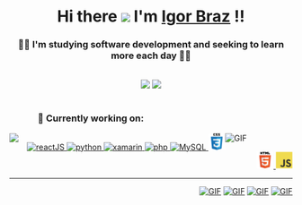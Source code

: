 <h1 align="center">Hi there <img src="https://github.com/TheDudeThatCode/TheDudeThatCode/raw/master/Assets/Hi.gif" width="29px" style="max-width:100%;"> I'm <a href="https://igorcbraz.github.io/Portfolio/">Igor Braz</a> !!</h1>
<h3 align="center"> 👨‍💻 I'm studying software development and seeking to learn more each day 👨‍💻</h3>

<br>

<div align="center">
  <img height="160em" src="https://github-readme-stats.vercel.app/api?username=Igorcbraz&show_icons=true&theme=blueberry" style="max-width:100%;"> <img height="160em" src="https://github-readme-stats.vercel.app/api/top-langs/?username=Igorcbraz&layout=compact&theme=blueberry" style="max-width:100%;">
</div>

<br>

<h3 align="left">&nbsp&nbsp&nbsp&nbsp&nbsp&nbsp&nbsp&nbsp&nbsp&nbsp&nbsp&nbsp&nbsp🧠 Currently working on:
</h3>
<a href="https://github.com/Igorcbraz/Buscafe">
  <img align="left" src="https://github-readme-stats.vercel.app/api/pin/?username=Igorcbraz&repo=Buscafe&theme=blueberry" />
</a>

<img alt="GIF" align="right" src="https://github.com/TheDudeThatCode/TheDudeThatCode/raw/master/Assets/gandalf_parrot.gif" width="120rem" style="max-width:100%;">

<p align="right"> 
  <a href="https://reactjs.org/" target="_blank"> <img src="https://cdn.worldvectorlogo.com/logos/react-2.svg" alt="reactJS" width="30" height="30"/> </a>
  <a href="https://www.python.org/" target="_blank"> <img src="https://cdn.worldvectorlogo.com/logos/python-5.svg" alt="python" width="30" height="30"/> </a>
  <a href="https://dotnet.microsoft.com/apps/xamarin" target="_blank"> <img src="https://cdn.worldvectorlogo.com/logos/xamarin.svg" alt="xamarin" width="30" height="30"/> </a>
   <a href="https://www.php.net/" target="_blank"> <img src="https://cdn.worldvectorlogo.com/logos/php-1.svg" alt="php" width="30" height="30"/> </a>
  <a href="https://www.mysql.com/" target="_blank"> <img src="https://cdn.worldvectorlogo.com/logos/mysql-6.svg" alt="MySQL" width="30" height="30"/> </a>
    <a href="https://www.w3schools.com/css/" target="_blank"> <img src="https://raw.githubusercontent.com/devicons/devicon/master/icons/css3/css3-original-wordmark.svg" alt="css3" width="30" height="30"/> </a>
  <a href="https://www.w3.org/html/" target="_blank"> <img src="https://raw.githubusercontent.com/devicons/devicon/master/icons/html5/html5-original-wordmark.svg" alt="html5" width="30" height="30"/> </a>
  <a href="https://developer.mozilla.org/en-US/docs/Web/JavaScript" target="_blank"> <img src="https://raw.githubusercontent.com/devicons/devicon/master/icons/javascript/javascript-original.svg" alt="javascript" width="30" height="30"/> </a>
 </p>

<hr>
<p align="right">
<a href="mailto:igorcbraz1@gmail.com" target="_blank"><img alt="GIF" src="https://img.shields.io/badge/Gmail-D14836?style=for-the-badge&logo=gmail&logoColor=white" height="20rem" style="max-width:100%;"></a>
<a href="https://www.instagram.com/igorcbraz/" target="_blank"><img alt="GIF" src="https://img.shields.io/badge/Instagram-E4405F?style=for-the-badge&logo=instagram&logoColor=white" height="20rem" style="max-width:100%;"></a>
<a href="https://www.linkedin.com/in/igor-costa-braz-2ab822208/" target="_blank"><img alt="GIF" src="https://img.shields.io/badge/LinkedIn-0077B5?style=for-the-badge&logo=linkedin&logoColor=white" height="20rem" style="max-width:100%;"></a>
<a href="https://www.behance.net/igorcbraz" target="_blank"><img alt="GIF" src="https://img.shields.io/badge/-Behance-blue?style=for-the-badge&logo=behance&logoColor=whit" height="20rem" style="max-width:100%;"></a> </p>


